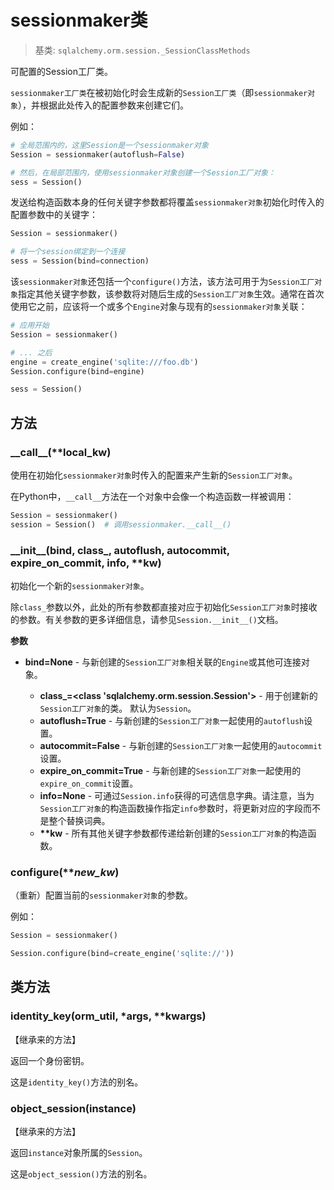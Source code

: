 # sessionmaker类

>  基类: `sqlalchemy.orm.session._SessionClassMethods`

可配置的Session工厂类。

`sessionmaker工厂类`在被初始化时会生成新的`Session工厂类`（即`sessionmaker对象`），并根据此处传入的配置参数来创建它们。

例如：

```python
# 全局范围内的，这里Session是一个sessionmaker对象
Session = sessionmaker(autoflush=False)

# 然后，在局部范围内，使用sessionmaker对象创建一个Session工厂对象：
sess = Session()
```

发送给构造函数本身的任何关键字参数都将覆盖`sessionmaker对象`初始化时传入的配置参数中的关键字：

```python
Session = sessionmaker()

# 将一个session绑定到一个连接
sess = Session(bind=connection)
```

该`sessionmaker对象`还包括一个`configure()`方法，该方法可用于为`Session工厂对象`指定其他关键字参数，该参数将对随后生成的`Session工厂对象`生效。通常在首次使用它之前，应该将一个或多个`Engine`对象与现有的`sessionmaker对象`关联：

```python
# 应用开始
Session = sessionmaker()

# ... 之后
engine = create_engine('sqlite:///foo.db')
Session.configure(bind=engine)

sess = Session()
```

## 方法

### \_\_call\_\_(**local_kw)

使用在初始化`sessionmaker对象`时传入的配置来产生新的`Session工厂对象`。

在Python中，`__call__`方法在一个对象中会像一个构造函数一样被调用：

```python
Session = sessionmaker()
session = Session()  # 调用sessionmaker.__call__()
```

### \_\_init\_\_(bind, class_, autoflush, autocommit, expire_on_commit, info, **kw)

初始化一个新的`sessionmaker对象`。

除`class_`参数以外，此处的所有参数都直接对应于初始化`Session工厂对象`时接收的参数。有关参数的更多详细信息，请参见`Session.__init__()`文档。

**参数**

* **bind=None** - 与新创建的`Session工厂对象`相关联的`Engine`或其他可连接对象。

	* **class_=<class 'sqlalchemy.orm.session.Session'>** - 用于创建新的`Session工厂对象`的类。 默认为`Session`。
	* **autoflush=True** - 与新创建的`Session工厂对象`一起使用的`autoflush`设置。
	* **autocommit=False** - 与新创建的`Session工厂对象`一起使用的`autocommit`设置。
	* **expire_on_commit=True** - 与新创建的`Session工厂对象`一起使用的`expire_on_commit`设置。
	* **info=None** - 可通过`Session.info`获得的可选信息字典。请注意，当为`Session工厂对象`的构造函数操作指定`info`参数时，将更新对应的字段而不是整个替换词典。
	* **\*\*kw** - 所有其他关键字参数都传递给新创建的`Session工厂对象`的构造函数。

### configure(***new_kw*)

（重新）配置当前的`sessionmaker对象`的参数。

例如：

```python
Session = sessionmaker()

Session.configure(bind=create_engine('sqlite://'))
```



## 类方法

### identity_key(orm_util, *args, **kwargs)

【继承来的方法】

返回一个身份密钥。

这是`identity_key()`方法的别名。

### object_session(instance)

【继承来的方法】

返回`instance`对象所属的`Session`。

这是`object_session()`方法的别名。

